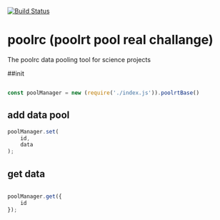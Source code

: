 [![Build Status](https://travis-ci.org/Soldy/poolrc.svg?branch=master)](https://travis-ci.org/Soldy/poolrc)

# poolrc (poolrt  pool real challange)

The poolrc data pooling tool for science projects


##init

```javascript

const poolManager = new (require('./index.js')).poolrtBase()

```


## add data pool


```javascript
poolManager.set(
    id,
    data
);

```


## get data 


```javascript

poolManager.get({
    id
});


``` 
